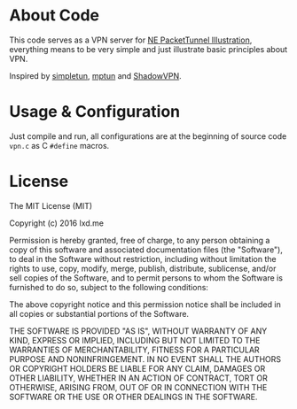 About Code
==========
This code serves as a VPN server for [NE PacketTunnel Illustration](https://github.com/lxdcn/NEPacketTunnelVPNDemo), everything means to be very simple and just illustrate basic principles about VPN.

Inspired by [simpletun](http://backreference.org/2010/03/26/tuntap-interface-tutorial/), [mptun](https://github.com/cloudwu/mptun) and [ShadowVPN](https://github.com/clowwindy/ShadowVPN).


Usage & Configuration
=====================
Just compile and run, all configurations are at the beginning of source code `vpn.c` as C `#define` macros.


License
=======
The MIT License (MIT)

Copyright (c) 2016 lxd.me

Permission is hereby granted, free of charge, to any person obtaining a copy of
this software and associated documentation files (the "Software"), to deal in
the Software without restriction, including without limitation the rights to
use, copy, modify, merge, publish, distribute, sublicense, and/or sell copies of
the Software, and to permit persons to whom the Software is furnished to do so,
subject to the following conditions:

The above copyright notice and this permission notice shall be included in all
copies or substantial portions of the Software.

THE SOFTWARE IS PROVIDED "AS IS", WITHOUT WARRANTY OF ANY KIND, EXPRESS OR
IMPLIED, INCLUDING BUT NOT LIMITED TO THE WARRANTIES OF MERCHANTABILITY, FITNESS
FOR A PARTICULAR PURPOSE AND NONINFRINGEMENT. IN NO EVENT SHALL THE AUTHORS OR
COPYRIGHT HOLDERS BE LIABLE FOR ANY CLAIM, DAMAGES OR OTHER LIABILITY, WHETHER
IN AN ACTION OF CONTRACT, TORT OR OTHERWISE, ARISING FROM, OUT OF OR IN
CONNECTION WITH THE SOFTWARE OR THE USE OR OTHER DEALINGS IN THE SOFTWARE.



